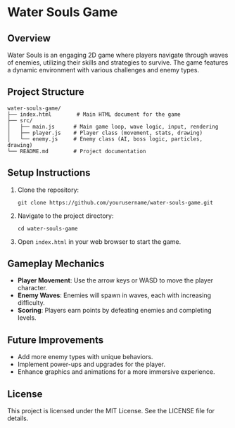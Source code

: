 # Water Souls Game

## Overview
Water Souls is an engaging 2D game where players navigate through waves of enemies, utilizing their skills and strategies to survive. The game features a dynamic environment with various challenges and enemy types.

## Project Structure
```
water-souls-game/
├── index.html        # Main HTML document for the game
├── src/
│   ├── main.js      # Main game loop, wave logic, input, rendering
│   ├── player.js    # Player class (movement, stats, drawing)
│   └── enemy.js     # Enemy class (AI, boss logic, particles, drawing)
└── README.md        # Project documentation
```

## Setup Instructions
1. Clone the repository:
   ```
   git clone https://github.com/yourusername/water-souls-game.git
   ```
2. Navigate to the project directory:
   ```
   cd water-souls-game
   ```
3. Open `index.html` in your web browser to start the game.

## Gameplay Mechanics
- **Player Movement**: Use the arrow keys or WASD to move the player character.
- **Enemy Waves**: Enemies will spawn in waves, each with increasing difficulty.
- **Scoring**: Players earn points by defeating enemies and completing levels.

## Future Improvements
- Add more enemy types with unique behaviors.
- Implement power-ups and upgrades for the player.
- Enhance graphics and animations for a more immersive experience.

## License
This project is licensed under the MIT License. See the LICENSE file for details.